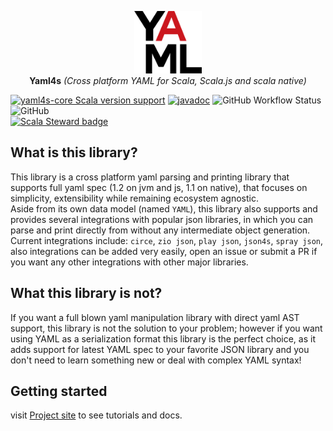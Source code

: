 <p align="center">
  <img src="./docs/logo.svg" height="100px" alt="Yaml4s icon" />
  <br/>
  <strong>Yaml4s</strong>
  <i>(Cross platform YAML for Scala, Scala.js and scala native)</i>
</p>

[![yaml4s-core Scala version support](https://index.scala-lang.org/hnaderi/yaml4s/yaml4s-core/latest.svg?style=flat-square)](https://index.scala-lang.org/hnaderi/yaml4s/yaml4s-core)
[![javadoc](https://javadoc.io/badge2/dev.hnaderi/yaml4s-docs_3/scaladoc.svg?style=flat-square)](https://javadoc.io/doc/dev.hnaderi/yaml4s-docs_3) 
<img alt="GitHub Workflow Status" src="https://img.shields.io/github/actions/workflow/status/hnaderi/yaml4s/ci.yml?style=flat-square">
<img alt="GitHub" src="https://img.shields.io/github/license/hnaderi/yaml4s?style=flat-square">  
[![Scala Steward badge](https://img.shields.io/badge/Scala_Steward-helping-blue.svg?style=flat-square&logo=data:image/png;base64,iVBORw0KGgoAAAANSUhEUgAAAA4AAAAQCAMAAAARSr4IAAAAVFBMVEUAAACHjojlOy5NWlrKzcYRKjGFjIbp293YycuLa3pYY2LSqql4f3pCUFTgSjNodYRmcXUsPD/NTTbjRS+2jomhgnzNc223cGvZS0HaSD0XLjbaSjElhIr+AAAAAXRSTlMAQObYZgAAAHlJREFUCNdNyosOwyAIhWHAQS1Vt7a77/3fcxxdmv0xwmckutAR1nkm4ggbyEcg/wWmlGLDAA3oL50xi6fk5ffZ3E2E3QfZDCcCN2YtbEWZt+Drc6u6rlqv7Uk0LdKqqr5rk2UCRXOk0vmQKGfc94nOJyQjouF9H/wCc9gECEYfONoAAAAASUVORK5CYII=)](https://scala-steward.org)

## What is this library?
This library is a cross platform yaml parsing and printing library that supports full yaml spec (1.2 on jvm and js, 1.1 on native),
that focuses on simplicity, extensibility while remaining ecosystem agnostic.  
Aside from its own data model (named `YAML`), this library also supports and provides several integrations with popular json libraries,
in which you can parse and print directly from without any intermediate object generation.
Current integrations include: `circe`, `zio json`, `play json`, `json4s`, `spray json`, 
also integrations can be added very easily, open an issue or submit a PR if you want any other integrations with other major libraries.

## What this library is not?
If you want a full blown yaml manipulation library with direct yaml AST support, this library is not the solution to your problem;
however if you want using YAML as a serialization format this library is the perfect choice, as it adds support for latest YAML spec to your
favorite JSON library and you don't need to learn something new or deal with complex YAML syntax!

## Getting started
visit [Project site](https://projects.hnaderi.dev/yaml4s/) to see tutorials and docs.

